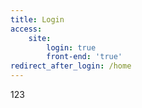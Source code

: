 ```yaml
---
title: Login
access:
    site:
        login: true
        front-end: 'true'
redirect_after_login: /home
---
```


123